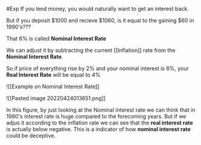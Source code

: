 #Exp 
If you lend money, you would naturally want to get an interest back.

But if you deposit $1000 and recieve $1060, is it equal to the gaining $60 in 1990's???

That 6% is called **Nominal Interest Rate**

We can adjust it by subtracting the current [[Inflation]] rate from the **Nominal Interest Rate**.

So if price of everything rise by 2% and your nominal interest is 6%, your **Real Interest Rate** will be equal to 4%

![[Example on Nominal Interest Rate]]

![[Pasted image 20220424013651.png]]

In this figure, by just looking at the Nominal interest rate we can think that in 1980's interest rate is huge compared to the forecoming years. But if we adjus it according to the inflation rate we can see that the **real interest rate** is actually below negative. This is a indicator of how **nominal interest rate** could be deceptive.

